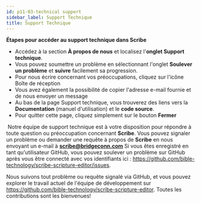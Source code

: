 ```yaml
---
id: p11-03-technical support
sidebar_label: Support Technique
title: Support Technique
---
```

**Étapes pour accéder au support technique dans Scribe**

- Accédez à la section **À propos de nous** et localisez l'**onglet Support technique**.
- Vous pouvez soumettre un problème en sélectionnant l'onglet **Soulever un problème** et **suivre** facilement sa progression.
- Pour nous écrire concernant vos préoccupations, cliquez sur l'icône Boîte de réception
- Vous avez également la possibilité de copier l'adresse e-mail fournie et de nous envoyer un message
- Au bas de la page Support technique, vous trouverez des liens vers la **Documentation** (manuel d'utilisation) et le **code source**.
- Pour quitter cette page, cliquez simplement sur le bouton **Fermer**
  
​
Notre équipe de support technique est à votre disposition pour répondre à toute question ou préoccupation concernant **Scribe**. Vous pouvez signaler un problème ou demander une requête à propos de **Scribe** en nous envoyant un e-mail à **scribe@bridgeconn.com** Si vous êtes enregistré en tant qu'utilisateur GitHub, vous pouvez soulever un problème sur GitHub après vous être connecté avec vos identifiants ici : https://github.com/bible-technology/scribe-scripture-editor/issues.

Nous suivons tout problème ou requête signalé via GitHub, et vous pouvez explorer le travail actuel de l'équipe de développement sur https://github.com/bible-technology/scribe-scripture-editor. Toutes les contributions sont les bienvenues!
